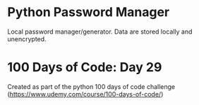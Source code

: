 # Python Password Manager
Local password manager/generator. Data are stored locally and unencrypted.

# 100 Days of Code: Day 29
Created as part of the python 100 days of code challenge (https://www.udemy.com/course/100-days-of-code/)

